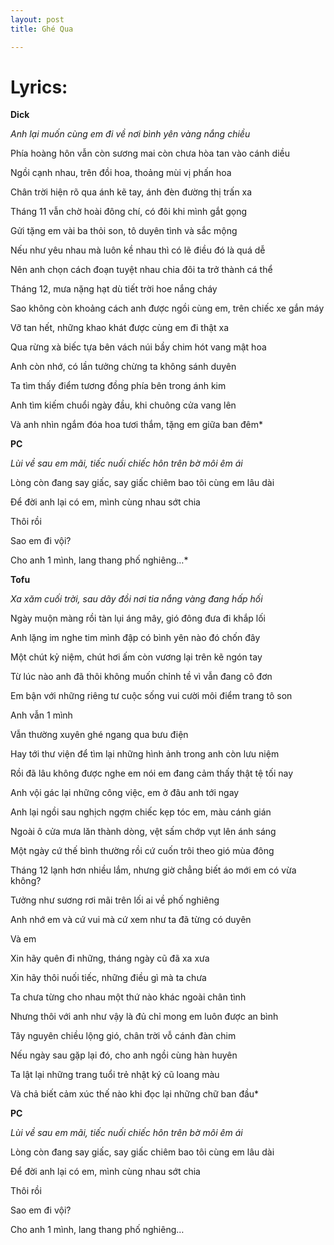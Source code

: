 ```yaml
---
layout: post
title: Ghé Qua

---
```

# Lyrics:


**Dick**

*Anh lại muốn cùng em đi về nơi bình yên vàng nắng chiều*

Phía hoàng hôn vẫn còn sương mai còn chưa hòa tan vào cánh diều

Ngồi cạnh nhau, trên đồi hoa, thoảng mùi vị phấn hoa

Chân trời hiện rõ qua ánh kẽ tay, ánh đèn đường thị trấn xa

Tháng  11 vẫn chờ hoài đông chí, có đôi khi mình gắt gọng

Gửi tặng em vài ba thỏi son, tô duyên tình và sắc mộng

Nếu như  yêu nhau mà luôn kề nhau thì có lẽ điều đó là quá dễ

Nên anh chọn cách đoạn tuyệt nhau chia đôi ta trở thành cá thể

Tháng 12, mưa nặng hạt dù tiết trời hoe nắng cháy

Sao không còn khoảng cách anh được ngồi cùng em, trên chiếc xe gắn máy

Vỡ tan hết, những khao khát được cùng em đi thật xa

Qua rừng xà biếc tựa bên vách núi bầy chim hót vang mật hoa

Anh còn nhớ, có lần tưởng chừng ta không sánh duyên

Ta tìm thấy điểm tương đồng phía bên trong ánh kim

Anh tìm kiếm chuổi ngày đầu, khi chuông cửa vang lên

Và anh nhìn ngắm đóa hoa tươi thắm, tặng em giữa ban đêm*

**PC**

*Lùi về sau em mãi, tiếc nuối chiếc hôn trên bờ môi êm ái*

Lòng còn đang say giấc, say giấc chiêm bao tôi cùng em lâu dài

Để đời anh lại có em, mình cùng nhau sớt chia

Thôi rồi

Sao em đi vội?

Cho anh 1 mình, lang thang phố nghiêng…*

**Tofu**

*Xa xăm cuối trời, sau dãy đồi nơi tia nắng vàng đang hấp hối*

Ngày muộn màng rồi tàn lụi áng mây, gió đông đưa đi khắp lối

Anh lặng im nghe tim mình đập có bình yên nào đó chốn đây

Một chút kỷ niệm, chút hơi ấm còn vương lại trên kẽ ngón tay

Từ lúc nào anh đã thôi không muốn chỉnh tề vì vẫn đang cô đơn

Em bận với những riêng tư cuộc sống vui cười môi điểm trang tô son

Anh vẫn 1 mình

Vẫn thường xuyên ghé ngang qua bưu điện

Hay tới thư viện để tìm lại những hình ảnh trong anh còn lưu niệm

Rồi đã lâu không được nghe em nói em đang cảm thấy thật tệ tối nay

Anh vội gác lại những công việc, em ở đâu anh tới ngay

Anh lại ngồi sau nghịch ngợm chiếc kẹp tóc em, màu cánh gián

Ngoài ô cửa mưa lăn thành dòng, vệt sấm chớp vụt lên ánh sáng

Một ngày cứ thế bình thường rồi cứ cuốn trôi theo gió mùa đông

Tháng  12 lạnh hơn nhiều lắm, nhưng giờ chẳng biết áo mới em có vừa không?

Tưởng như sương rơi mãi trên lối ai về phố nghiêng

Anh nhớ em và cứ vui mà cứ xem như ta đã từng có duyên

Và em

Xin hãy quên đi những, tháng ngày cũ đã xa xưa

Xin hãy thôi nuối tiếc, những điều gì mà ta chưa

Ta chưa từng cho nhau một thứ nào khác ngoài chân tình

Nhưng thôi với anh như vậy là đủ chỉ mong em luôn được an bình

Tây nguyên chiều lộng gió, chân trời vỗ cánh đàn chim

Nếu ngày sau gặp lại đó, cho anh ngồi cùng hàn huyên

Ta lật lại những trang tuổi trẻ nhật ký cũ loang màu

Và chả biết cảm xúc thế nào khi đọc lại những chữ ban đầu*

**PC**

*Lùi về sau em mãi, tiếc nuối chiếc hôn trên bờ môi êm ái*

Lòng còn đang say giấc, say giấc chiêm bao tôi cùng em lâu dài

Để đời anh lại có em, mình cùng nhau sớt chia

Thôi rồi

Sao em đi vội?

Cho anh 1 mình, lang thang phố nghiêng…

